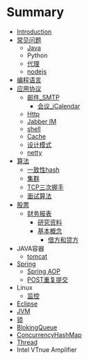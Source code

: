 # Summary

* [Introduction](README.md)
* [常见问题](chang_jian_wen_ti.md)
   * [Java](java.md)
   * Python
   * [代理](dai_li.md)
   * [nodejs](nodejs.md)
* [编程语言](bian_cheng_yu_yan.md)
* [应用协议](ying_yong_xie_yi.md)
   * [邮件_SMTP](you_jian_smtp.md)
       * [会议_iCalendar](hui_yi_icalendar.md)
   * [Http](http.md)
   * [Jabber IM](jabber_im.md)
   * [shell](shell.md)
   * [Cache](cache.md)
   * [设计模式](she_ji_mo_shi.md)
   * [netty](netty.md)
* [算法](集群)
   * [一致性hash](yi_zhi_xing_hash.md)
   * [集群](ji_qun.md)
   * [TCP三次握手](tcpsan_ci_wo_shou.md)
   * [面试算法](mian_shi_suan_fa.md)
* [股票](gupiaomd.md)
   * [财务报表](cai_wu_bao_biao.md)
       * [研究资料](yan_jiu_zi_liao.md)
       * [基本概念](ji_ben_gai_nian.md)
           * [借方和贷方](jie_fang_he_dai_fang.md)
* JAVA容器
   * [tomcat](tomcat.md)
* [Spring](spring.md)
   * [Spring AOP](spring_aop.md)
   * [POST重复提交](postzhong_fu_ti_jiao.md)
* Linux
   * [监控](jian_kong.md)
* [Eclipse](eclipse.md)
* [JVM](jvm.md)
* [锁](suo.md)
* [BlokingQueue](blokingqueue.md)
* [ConcurrencyHashMap](concurrencyhashmap.md)
* [Thread](thread.md)
* Intel VTnue Amplifier

